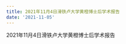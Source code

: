 ```yaml
---
title: 2021年11月4日滑铁卢大学黄橙博士后学术报告
date: '2021-11-05'
---
```


2021年11月4日滑铁卢大学黄橙博士后学术报告

<!--more-->


